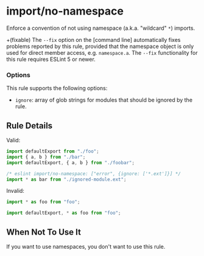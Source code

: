 # import/no-namespace

Enforce a convention of not using namespace (a.k.a. "wildcard" `*`) imports.

+(fixable) The `--fix` option on the [command line] automatically fixes problems
reported by this rule, provided that the namespace object is only used for
direct member access, e.g. `namespace.a`. The `--fix` functionality for this
rule requires ESLint 5 or newer.

### Options

This rule supports the following options:

- `ignore`: array of glob strings for modules that should be ignored by the
  rule.

## Rule Details

Valid:

```js
import defaultExport from "./foo";
import { a, b } from "./bar";
import defaultExport, { a, b } from "./foobar";
```

```js
/* eslint import/no-namespace: ["error", {ignore: ['*.ext']}] */
import * as bar from "./ignored-module.ext";
```

Invalid:

```js
import * as foo from "foo";
```

```js
import defaultExport, * as foo from "foo";
```

## When Not To Use It

If you want to use namespaces, you don't want to use this rule.
